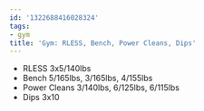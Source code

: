 ```yaml
---
id: '1322688416028324'
tags:
- gym
title: 'Gym: RLESS, Bench, Power Cleans, Dips'
---
```


- RLESS 3x5/140lbs
- Bench 5/165lbs, 3/165lbs, 4/155lbs
- Power Cleans 3/140lbs, 6/125lbs, 6/115lbs
- Dips 3x10
